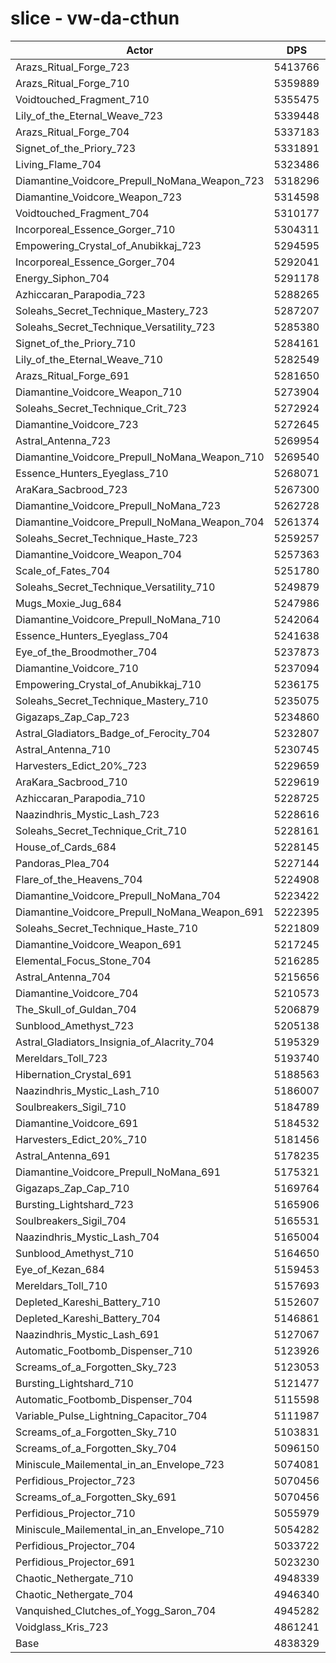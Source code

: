 # slice - vw-da-cthun
| Actor | DPS | Increase |
|---|:---:|:---:|
|Arazs_Ritual_Forge_723|5413766|11.89%|
|Arazs_Ritual_Forge_710|5359889|10.78%|
|Voidtouched_Fragment_710|5355475|10.69%|
|Lily_of_the_Eternal_Weave_723|5339448|10.36%|
|Arazs_Ritual_Forge_704|5337183|10.31%|
|Signet_of_the_Priory_723|5331891|10.20%|
|Living_Flame_704|5323486|10.03%|
|Diamantine_Voidcore_Prepull_NoMana_Weapon_723|5318296|9.92%|
|Diamantine_Voidcore_Weapon_723|5314598|9.84%|
|Voidtouched_Fragment_704|5310177|9.75%|
|Incorporeal_Essence_Gorger_710|5304311|9.63%|
|Empowering_Crystal_of_Anubikkaj_723|5294595|9.43%|
|Incorporeal_Essence_Gorger_704|5292041|9.38%|
|Energy_Siphon_704|5291178|9.36%|
|Azhiccaran_Parapodia_723|5288265|9.30%|
|Soleahs_Secret_Technique_Mastery_723|5287207|9.28%|
|Soleahs_Secret_Technique_Versatility_723|5285380|9.24%|
|Signet_of_the_Priory_710|5284161|9.21%|
|Lily_of_the_Eternal_Weave_710|5282549|9.18%|
|Arazs_Ritual_Forge_691|5281650|9.16%|
|Diamantine_Voidcore_Weapon_710|5273904|9.00%|
|Soleahs_Secret_Technique_Crit_723|5272924|8.98%|
|Diamantine_Voidcore_723|5272645|8.98%|
|Astral_Antenna_723|5269954|8.92%|
|Diamantine_Voidcore_Prepull_NoMana_Weapon_710|5269540|8.91%|
|Essence_Hunters_Eyeglass_710|5268071|8.88%|
|AraKara_Sacbrood_723|5267300|8.87%|
|Diamantine_Voidcore_Prepull_NoMana_723|5262728|8.77%|
|Diamantine_Voidcore_Prepull_NoMana_Weapon_704|5261374|8.74%|
|Soleahs_Secret_Technique_Haste_723|5259257|8.70%|
|Diamantine_Voidcore_Weapon_704|5257363|8.66%|
|Scale_of_Fates_704|5251780|8.55%|
|Soleahs_Secret_Technique_Versatility_710|5249879|8.51%|
|Mugs_Moxie_Jug_684|5247986|8.47%|
|Diamantine_Voidcore_Prepull_NoMana_710|5242064|8.34%|
|Essence_Hunters_Eyeglass_704|5241638|8.34%|
|Eye_of_the_Broodmother_704|5237873|8.26%|
|Diamantine_Voidcore_710|5237094|8.24%|
|Empowering_Crystal_of_Anubikkaj_710|5236175|8.22%|
|Soleahs_Secret_Technique_Mastery_710|5235075|8.20%|
|Gigazaps_Zap_Cap_723|5234860|8.20%|
|Astral_Gladiators_Badge_of_Ferocity_704|5232807|8.15%|
|Astral_Antenna_710|5230745|8.11%|
|Harvesters_Edict_20%_723|5229659|8.09%|
|AraKara_Sacbrood_710|5229619|8.09%|
|Azhiccaran_Parapodia_710|5228725|8.07%|
|Naazindhris_Mystic_Lash_723|5228616|8.07%|
|Soleahs_Secret_Technique_Crit_710|5228161|8.06%|
|House_of_Cards_684|5228145|8.06%|
|Pandoras_Plea_704|5227144|8.04%|
|Flare_of_the_Heavens_704|5224908|7.99%|
|Diamantine_Voidcore_Prepull_NoMana_704|5223422|7.96%|
|Diamantine_Voidcore_Prepull_NoMana_Weapon_691|5222395|7.94%|
|Soleahs_Secret_Technique_Haste_710|5221809|7.93%|
|Diamantine_Voidcore_Weapon_691|5217245|7.83%|
|Elemental_Focus_Stone_704|5216285|7.81%|
|Astral_Antenna_704|5215656|7.80%|
|Diamantine_Voidcore_704|5210573|7.69%|
|The_Skull_of_Guldan_704|5206879|7.62%|
|Sunblood_Amethyst_723|5205138|7.58%|
|Astral_Gladiators_Insignia_of_Alacrity_704|5195329|7.38%|
|Mereldars_Toll_723|5193740|7.35%|
|Hibernation_Crystal_691|5188563|7.24%|
|Naazindhris_Mystic_Lash_710|5186007|7.19%|
|Soulbreakers_Sigil_710|5184789|7.16%|
|Diamantine_Voidcore_691|5184532|7.16%|
|Harvesters_Edict_20%_710|5181456|7.09%|
|Astral_Antenna_691|5178235|7.03%|
|Diamantine_Voidcore_Prepull_NoMana_691|5175321|6.97%|
|Gigazaps_Zap_Cap_710|5169764|6.85%|
|Bursting_Lightshard_723|5165906|6.77%|
|Soulbreakers_Sigil_704|5165531|6.76%|
|Naazindhris_Mystic_Lash_704|5165004|6.75%|
|Sunblood_Amethyst_710|5164650|6.74%|
|Eye_of_Kezan_684|5159453|6.64%|
|Mereldars_Toll_710|5157693|6.60%|
|Depleted_Kareshi_Battery_710|5152607|6.50%|
|Depleted_Kareshi_Battery_704|5146861|6.38%|
|Naazindhris_Mystic_Lash_691|5127067|5.97%|
|Automatic_Footbomb_Dispenser_710|5123926|5.90%|
|Screams_of_a_Forgotten_Sky_723|5123053|5.88%|
|Bursting_Lightshard_710|5121477|5.85%|
|Automatic_Footbomb_Dispenser_704|5115598|5.73%|
|Variable_Pulse_Lightning_Capacitor_704|5111987|5.66%|
|Screams_of_a_Forgotten_Sky_710|5103831|5.49%|
|Screams_of_a_Forgotten_Sky_704|5096150|5.33%|
|Miniscule_Mailemental_in_an_Envelope_723|5074081|4.87%|
|Perfidious_Projector_723|5070456|4.80%|
|Screams_of_a_Forgotten_Sky_691|5070456|4.80%|
|Perfidious_Projector_710|5055979|4.50%|
|Miniscule_Mailemental_in_an_Envelope_710|5054282|4.46%|
|Perfidious_Projector_704|5033722|4.04%|
|Perfidious_Projector_691|5023230|3.82%|
|Chaotic_Nethergate_710|4948339|2.27%|
|Chaotic_Nethergate_704|4946340|2.23%|
|Vanquished_Clutches_of_Yogg_Saron_704|4945282|2.21%|
|Voidglass_Kris_723|4861241|0.47%|
|Base|4838329|0.00%|
